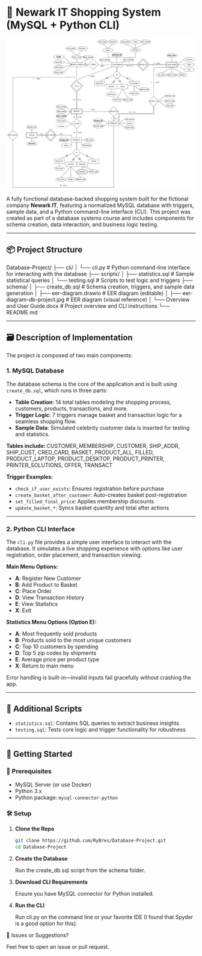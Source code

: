 # 🛒 Newark IT Shopping System (MySQL + Python CLI)

![EER Diagram](schema/eer-diagram-db-project.jpg)

A fully functional database-backed shopping system built for the fictional company **Newark IT**, featuring a normalized MySQL database with triggers, sample data, and a Python command-line interface (CLI). This project was created as part of a database systems course and includes components for schema creation, data interaction, and business logic testing.

---

## 📦 Project Structure

Database-Project/
├── cli/
│   └── cli.py                      # Python command-line interface for interacting with the database
├── scripts/
│   ├── statistics.sql              # Sample statistical queries
│   └── testing.sql                 # Scripts to test logic and triggers
├── schema/
│   ├── create_db.sql               # Schema creation, triggers, and sample data generation
│   ├── eer-diagram.drawio          # EER diagram (editable)
│   ├── eer-diagram-db-project.jpg # EER diagram (visual reference)
│   └── Overview and User Guide.docx # Project overview and CLI instructions
└── README.md



---

## 🗃️ Description of Implementation

The project is composed of two main components:

### 1. **MySQL Database**
The database schema is the core of the application and is built using `create_db.sql`, which runs in three parts:
- **Table Creation**: 14 total tables modeling the shopping process, customers, products, transactions, and more.
- **Trigger Logic**: 7 triggers manage basket and transaction logic for a seamless shopping flow.
- **Sample Data**: Simulated celebrity customer data is inserted for testing and statistics.

**Tables include:**
CUSTOMER_MEMBERSHIP, CUSTOMER, SHIP_ADDR, SHIP_CUST, CRED_CARD, BASKET, PRODUCT_ALL,
FILLED, PRODUCT_LAPTOP, PRODUCT_DESKTOP, PRODUCT_PRINTER, PRINTER_SOLUTIONS, OFFER, TRANSACT


**Trigger Examples:**
- `check_if_user_exists`: Ensures registration before purchase
- `create_basket_after_customer`: Auto-creates basket post-registration
- `set_filled_final_price`: Applies membership discounts
- `update_basket_*`: Syncs basket quantity and total after actions

---

### 2. **Python CLI Interface**

The `cli.py` file provides a simple user interface to interact with the database. It simulates a live shopping experience with options like user registration, order placement, and transaction viewing.

**Main Menu Options:**
- **A**: Register New Customer
- **B**: Add Product to Basket
- **C**: Place Order
- **D**: View Transaction History
- **E**: View Statistics
- **X**: Exit

**Statistics Menu Options (Option E):**
- **A**: Most frequently sold products
- **B**: Products sold to the most unique customers
- **C**: Top 10 customers by spending
- **D**: Top 5 zip codes by shipments
- **E**: Average price per product type
- **X**: Return to main menu

Error handling is built-in—invalid inputs fail gracefully without crashing the app.

---

## 🧪 Additional Scripts

- `statistics.sql`: Contains SQL queries to extract business insights
- `testing.sql`: Tests core logic and trigger functionality for robustness

---

## 🚀 Getting Started

### 🧱 Prerequisites
- MySQL Server (or use Docker)
- Python 3.x
- Python package: `mysql-connector-python`

### 🛠 Setup

1. **Clone the Repo**
   ```bash
   git clone https://github.com/RyBres/Database-Project.git
   cd Database-Project
   ```

2. **Create the Database**
    
    Run the create_db.sql script from the schema folder.

3. **Download CLI Requirements**
    
    Ensure you have MySQL connector for Python installed.

4. **Run the CLI**
    
    Run cli.py on the command line or your favorite IDE (I found that Spyder is a good option for this).

🐛 Issues or Suggestions?

Feel free to open an issue or pull request.